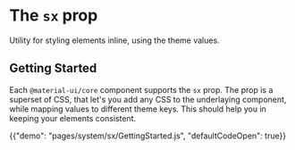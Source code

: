 # The `sx` prop

<p class="description">Utility for styling elements inline, using the theme values.</p>

## Getting Started

Each `@material-ui/core` component supports the `sx` prop. The prop is a superset of CSS, that let's you add any CSS to the underlaying component, while mapping values to different theme keys. This should help you in keeping your elements consistent.

{{"demo": "pages/system/sx/GettingStarted.js", "defaultCodeOpen": true}}
